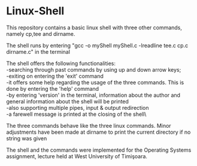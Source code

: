 # Linux-Shell
This repository contains a basic linux shell with three other commands, namely cp,tee and dirname.

The shell runs by entering  "gcc -o myShell myShell.c -lreadline tee.c cp.c dirname.c" in the terminal 

The shell offers the following functionalities:\
  -searching through past commands by using up and down arrow keys;\
  -exiting on entering the 'exit' command\
  -it offers some help regarding the usage of the  three commands. This is done by entering the 'help' command\
  -by entering 'version' in the terminal, information about the author and general information about the shell will be printed\
  -also supporting multiple pipes, input & output redirection \
  -a farewell message is printed at the closing of the shell\
  
 The three commands behave like the three linux commands. Minor adjustments have been made at dirname to print the current directory if no string was given 
 
 The shell and the commands were implemented for the Operating Systems assignment, lecture held at West University of Timişoara.
